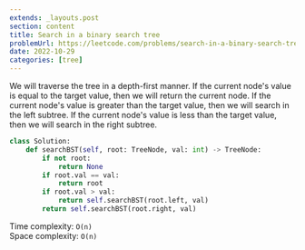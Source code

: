 ```yaml
---
extends: _layouts.post
section: content
title: Search in a binary search tree
problemUrl: https://leetcode.com/problems/search-in-a-binary-search-tree/
date: 2022-10-29
categories: [tree]
---
```


We will traverse the tree in a depth-first manner. If the current node's value is equal to the target value, then we will return the current node. If the current node's value is greater than the target value, then we will search in the left subtree. If the current node's value is less than the target value, then we will search in the right subtree.

```python
class Solution:
    def searchBST(self, root: TreeNode, val: int) -> TreeNode:
        if not root:
            return None
        if root.val == val:
            return root
        if root.val > val:
            return self.searchBST(root.left, val)
        return self.searchBST(root.right, val)
```

Time complexity: `O(n)` <br/>
Space complexity: `O(n)`